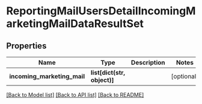 # ReportingMailUsersDetailIncomingMarketingMailDataResultSet

## Properties
Name | Type | Description | Notes
------------ | ------------- | ------------- | -------------
**incoming_marketing_mail** | **list[dict(str, object)]** |  | [optional] 

[[Back to Model list]](../README.md#documentation-for-models) [[Back to API list]](../README.md#documentation-for-api-endpoints) [[Back to README]](../README.md)

